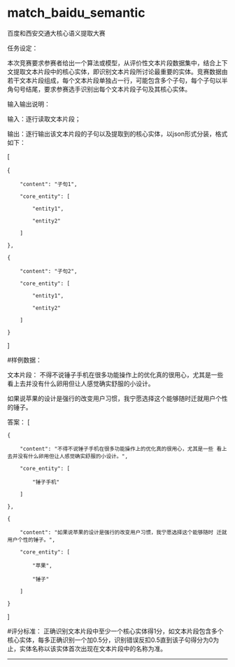 # match_baidu_semantic
百度和西安交通大核心语义提取大赛


任务设定：

 本次竞赛要求参赛者给出一个算法或模型，从评价性文本片段数据集中，结合上下文提取文本片段中的核心实体，即识别文本片段所讨论最重要的实体。竞赛数据由若干文本片段组成，每个文本片段单独占一行，可能包含多个子句，每个子句以半角句号结尾，要求参赛选手识别出每个文本片段子句及其核心实体。

输入输出说明：

输入：逐行读取文本片段；

输出：逐行输出该文本片段的子句以及提取到的核心实体，以json形式分装，格式如下：

[

 {

        "content": "子句1",

        "core_entity": [

            "entity1",

            "entity2"

        ]

    },

    {

        "content": "子句2",

        "core_entity": [

            "entity1",

            "entity2"

        ]

    }

  ]


#样例数据：

文本片段：
不得不说锤子手机在很多功能操作上的优化真的很用心，尤其是一些看上去并没有什么卵用但让人感觉确实舒服的小设计。

如果说苹果的设计是强行的改变用户习惯，我宁愿选择这个能够随时迁就用户个性的锤子。

答案：
 [

    {

        "content": "不得不说锤子手机在很多功能操作上的优化真的很用心，尤其是一些 看上去并没有什么卵用但让人感觉确实舒服的小设计。",

        "core_entity": [

            "锤子手机"

        ]

    },

    {

        "content": "如果说苹果的设计是强行的改变用户习惯，我宁愿选择这个能够随时 迁就用户个性的锤子。",

        "core_entity": [

            "苹果",

            "锤子"

        ]

    }

]

#评分标准：
正确识别文本片段中至少一个核心实体得1分，如文本片段包含多个核心实体，每多正确识别一个加0.5分，识别错误反扣0.5直到该子句得分为0为止，实体名称以该实体首次出现在文本片段中的名称为准。

----------------------------------------------------------------------------------------------------------------------------------------

